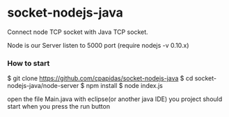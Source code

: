 # socket-nodejs-java
Connect node TCP socket with Java TCP socket. 

Node is our Server listen to 5000 port (require nodejs -v 0.10.x)

### How to start 
$ git clone https://github.com/cpapidas/socket-nodejs-java
$ cd socket-nodejs-java/node-server
$ npm install
$ node index.js

open the file Main.java with eclipse(or another java IDE)
you project should start when you press the run button
